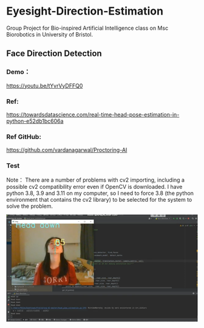 # Eyesight-Direction-Estimation
Group Project for Bio-inspired Artificial Intelligence class on Msc Biorobotics in University of Bristol.



## Face Direction Detection

### Demo：
https://youtu.be/tYvrVyDFFQ0

### Ref: 
https://towardsdatascience.com/real-time-head-pose-estimation-in-python-e52db1bc606a

### Ref GitHub: 
https://github.com/vardanagarwal/Proctoring-AI

### Test
Note： There are a number of problems with cv2 importing, including a possible cv2 compatibility error even if OpenCV is downloaded. I have python 3.8, 3.9 and 3.11 on my computer, so I need to force 3.8 (the python environment that contains the cv2 library) to be selected for the system to solve the problem.

![demo](Tensorflow/demo.png)